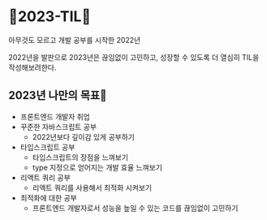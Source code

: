 # 🐰2023-TIL🐰

아무것도 모르고 개발 공부를 시작한 2022년 

2022년을 발판으로 2023년은 끊임없이 고민하고, 성장할 수 있도록 더 열심히 TIL을 작성해보려한다. 

## 2023년 나만의 목표🎉
- 프론트엔드 개발자 취업 
- 꾸준한 자바스크립트 공부
  - 2022년보다 깊이감 있게 공부하기
- 타입스크립트 공부
  - 타입스크립트의 장점을 느껴보기
  - type 지정으로 얻어지는 개발 효율 느껴보기
- 리액트 쿼리 공부
  - 리액트 쿼리를 사용해서 최적화 시켜보기 
- 최적화에 대한 공부
  - 프론트엔드 개발자로서 성능을 높일 수 있는 코드를 끊임없이 고민하기 
